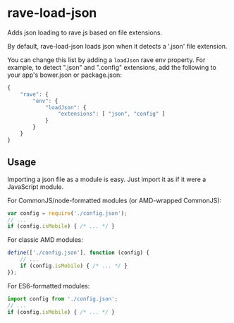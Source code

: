 # rave-load-json

Adds json loading to rave.js based on file extensions.

By default, rave-load-json loads json when it detects a '.json' file
extension.

You can change this list by adding a `loadJson` rave env property.
For example, to detect ".json" and ".config"
extensions, add the following to your app's bower.json or package.json:

```js
{
	"rave": {
		"env": {
			"loadJson": {
				"extensions": [ "json", "config" ]
			}
		}
	}
}
```

## Usage

Importing a json file as a module is easy.  Just import it as if it were
a JavaScript module.

For CommonJS/node-formatted modules (or AMD-wrapped CommonJS):

```js
var config = require('./config.json');
// ...
if (config.isMobile) { /* ... */ }
```

For classic AMD modules:

```js
define(['./config.json'], function (config) {
	// ...
	if (config.isMobile) { /* ... */ }
});
```


For ES6-formatted modules:

```js
import config from './config.json';
// ...
if (config.isMobile) { /* ... */ }
```
